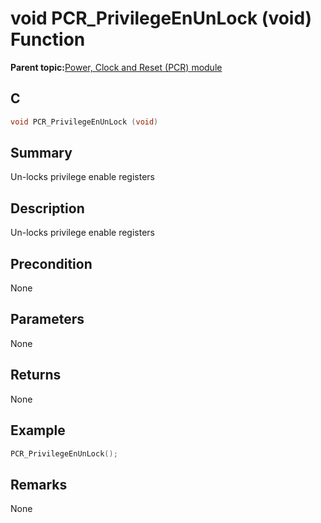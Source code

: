 # void PCR\_PrivilegeEnUnLock \(void\) Function

**Parent topic:**[Power, Clock and Reset \(PCR\) module](GUID-5F4E8EE0-D3FB-41D1-A116-D73324623BD8.md)

## C

```c
void PCR_PrivilegeEnUnLock (void)
```

## Summary

Un-locks privilege enable registers

## Description

Un-locks privilege enable registers

## Precondition

None

## Parameters

None

## Returns

None

## Example

```c
PCR_PrivilegeEnUnLock();
```

## Remarks

None

